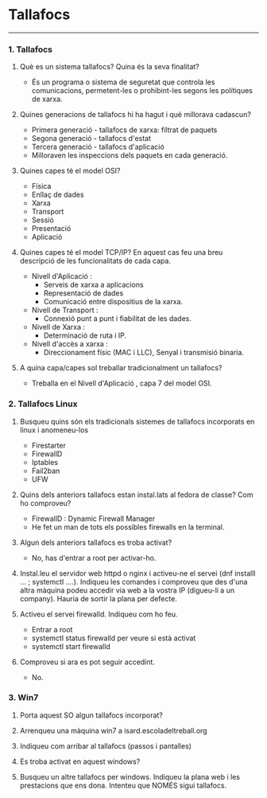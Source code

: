 # Tallafocs
---

### 1. Tallafocs

1. Què es un sistema tallafocs? Quina és la seva finalitat?
    - És un programa o sistema de seguretat que controla les comunicacions,  permetent-les o prohibint-les segons les polítiques de xarxa. 
    
    
2. Quines generacions de tallafocs hi ha hagut i què millorava cadascun?
    - Primera generació - tallafocs de xarxa: filtrat de paquets
    - Segona generació - tallafocs d'estat
    - Tercera generació - tallafocs d'aplicació
    - Milloraven les inspeccions dels paquets en cada generació.


3. Quines capes té el model OSI?
    - Física
    - Enllaç de dades 
    - Xarxa 
    - Transport 
    - Sessió
    - Presentació
    - Aplicació
    
    
4. Quines capes té el model TCP/IP? En aquest cas feu una breu descripció de les funcionalitats de cada capa.
    - Nivell d'Aplicació : 
        - Serveis de xarxa a aplicacions 
        - Representació de dades 
        - Comunicació entre dispositius de la xarxa.
    - Nivell de Transport :
        - Connexió punt a punt i fiabilitat de les dades.
    - Nivell de Xarxa :
        - Determinació de ruta i IP.
    - Nivell d'accès a xarxa :
        - Direccionament físic (MAC i LLC), Senyal i transmisió binaria.
       
       
5. A quina capa/capes sol treballar tradicionalment un tallafocs?
    - Treballa en el Nivell d'Aplicació , capa 7 del model OSI.


### 2. Tallafocs Linux


1. Busqueu quins són els tradicionals sistemes de tallafocs incorporats en linux i anomeneu-los
    - Firestarter 
    - FirewallD
    - Iptables
    - Fail2ban
    - UFW


2. Quins dels anteriors tallafocs estan instal.lats al fedora de classe? Com ho comproveu?
    - FirewallD : Dynamic Firewall Manager
    - He fet un man de tots els possibles firewalls en la terminal.


3. Algun dels anteriors tallafocs es troba activat?
    - No, has d'entrar a root per activar-ho.


4. Instal.leu el servidor web httpd o nginx i activeu-ne el servei (dnf installl ...  ; systemctl ....). Indiqueu les comandes i comproveu que des d'una altra màquina podeu accedir via web a la vostra IP (digueu-li a un company). Hauria de sortir la plana per defecte.


5. Activeu el servei firewalld. Indiqueu com ho feu.
    - Entrar a root 
    - systemctl status firewalld per veure si està activat
    - systemctl start firewalld


6. Comproveu si ara es pot seguir accedint.
    - No.


### 3. Win7

1. Porta aquest SO algun tallafocs incorporat?



2. Arrenqueu una màquina win7 a isard.escoladeltreball.org



3. Indiqueu com arribar al tallafocs (passos i pantalles)
4. Es troba activat en aquest windows?



5. Busqueu un altre tallafocs per windows. Indiqueu la plana web i les prestacions que ens dona. Intenteu que NOMÉS sigui tallafocs.

